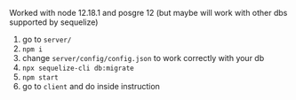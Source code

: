 Worked with node 12.18.1 and posgre 12 (but maybe will work with other dbs supported by sequelize)

1. go to `server/`
2. `npm i`
3. change `server/config/config.json` to work correctly with your db
4. `npx sequelize-cli db:migrate`
5. `npm start`
6. go to `client` and do inside instruction
